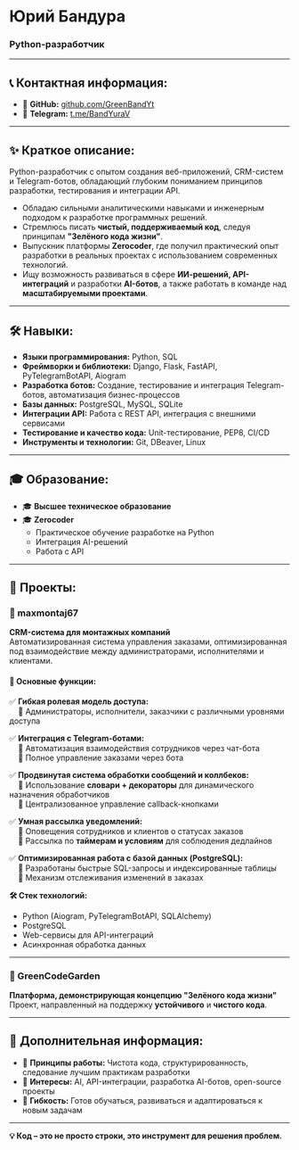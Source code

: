#  Юрий Бандура  
### Python-разработчик  

---

## 📞 Контактная информация:
- 📂 **GitHub:** [github.com/GreenBandYt](https://github.com/GreenBandYt)  
- 📩 **Telegram:** [t.me/BandYuraV](https://t.me/BandYuraV)  

---

## ✨ Краткое описание:
Python-разработчик с опытом создания веб-приложений, CRM-систем и Telegram-ботов, обладающий глубоким пониманием принципов разработки, тестирования и интеграции API.  

- Обладаю сильными аналитическими навыками и инженерным подходом к разработке программных решений.  
- Стремлюсь писать **чистый, поддерживаемый код**, следуя принципам **"Зелёного кода жизни"**.  
- Выпускник платформы **Zerocoder**, где получил практический опыт разработки в реальных проектах с использованием современных технологий.  
- Ищу возможность развиваться в сфере **ИИ-решений, API-интеграций** и разработки **AI-ботов**, а также работать в команде над **масштабируемыми проектами**.  

---

## 🛠️ Навыки:
- **Языки программирования:** Python, SQL  
- **Фреймворки и библиотеки:** Django, Flask, FastAPI, PyTelegramBotAPI, Aiogram  
- **Разработка ботов:** Создание, тестирование и интеграция Telegram-ботов, автоматизация бизнес-процессов  
- **Базы данных:** PostgreSQL, MySQL, SQLite  
- **Интеграции API:** Работа с REST API, интеграция с внешними сервисами  
- **Тестирование и качество кода:** Unit-тестирование, PEP8, CI/CD  
- **Инструменты и технологии:** Git, DBeaver, Linux  

---

## 🎓 Образование:
- 🎓 **Высшее техническое образование**  
- 🎓 **Zerocoder**  
  - Практическое обучение разработке на Python  
  - Интеграция AI-решений  
  - Работа с API  

---

## 🚀 Проекты:

### 🔹 maxmontaj67  
**CRM-система для монтажных компаний**  
Автоматизированная система управления заказами, оптимизированная под взаимодействие между администраторами, исполнителями и клиентами.  

#### 📌 Основные функции:
✅ **Гибкая ролевая модель доступа:**  
&nbsp;&nbsp;&nbsp;&nbsp;📌 Администраторы, исполнители, заказчики с различными уровнями доступа  

✅ **Интеграция с Telegram-ботами:**  
&nbsp;&nbsp;&nbsp;&nbsp;📌 Автоматизация взаимодействия сотрудников через чат-бота  
&nbsp;&nbsp;&nbsp;&nbsp;📌 Полное управление заказами через бота  

✅ **Продвинутая система обработки сообщений и коллбеков:**  
&nbsp;&nbsp;&nbsp;&nbsp;📌 Использование **словари + декораторы** для динамического назначения обработчиков  
&nbsp;&nbsp;&nbsp;&nbsp;📌 Централизованное управление callback-кнопками  

✅ **Умная рассылка уведомлений:**  
&nbsp;&nbsp;&nbsp;&nbsp;📌 Оповещения сотрудников и клиентов о статусах заказов  
&nbsp;&nbsp;&nbsp;&nbsp;📌 Рассылка по **таймерам и условиям** для соблюдения дедлайнов  

✅ **Оптимизированная работа с базой данных (PostgreSQL):**  
&nbsp;&nbsp;&nbsp;&nbsp;📌 Разработаны быстрые SQL-запросы и индексированные таблицы  
&nbsp;&nbsp;&nbsp;&nbsp;📌 Механизм отслеживания изменений в заказах  

**🛠️ Стек технологий:**  
- Python (Aiogram, PyTelegramBotAPI, SQLAlchemy)  
- PostgreSQL  
- Web-сервисы для API-интеграций  
- Асинхронная обработка данных  

---

### 🔹 GreenCodeGarden  
**Платформа, демонстрирующая концепцию "Зелёного кода жизни"**  
Проект, направленный на поддержку **устойчивого** и **чистого кода**.  

---

## 📌 Дополнительная информация:
- 🔹 **Принципы работы:** Чистота кода, структурированность, следование лучшим практикам разработки  
- 🔹 **Интересы:** AI, API-интеграции, разработка AI-ботов, open-source проекты  
- 🔹 **Гибкость:** Готов обучаться, развиваться и адаптироваться к новым задачам  

---

**💡 Код – это не просто строки, это инструмент для решения проблем.**  
